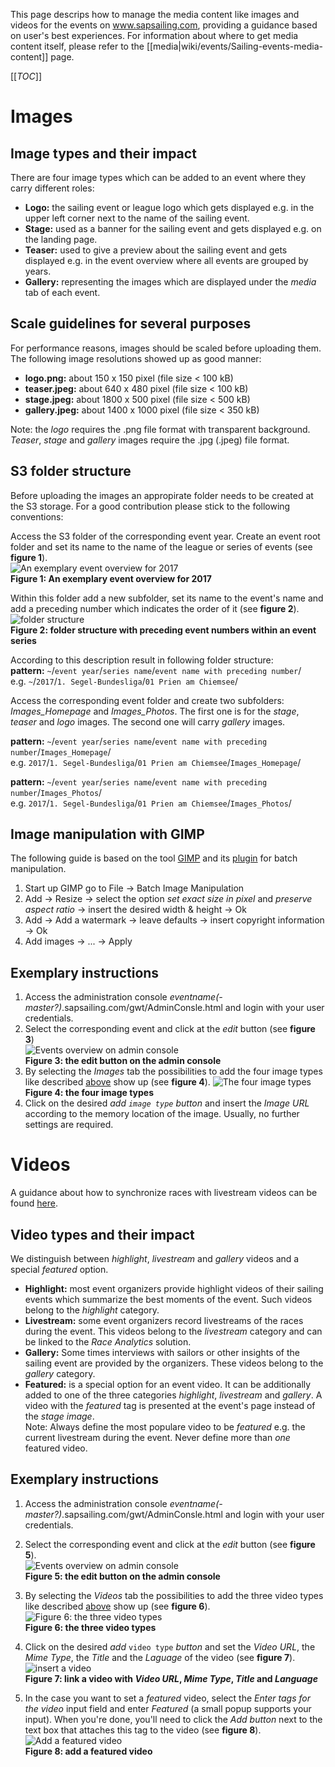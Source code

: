This page descrips how to manage the media content like images and videos for the events on www.sapsailing.com, providing a guidance based on user's best experiences. For information about where to get media content itself, please refer to the [[media|wiki/events/Sailing-events-media-content]] page.

[[_TOC_]]

# Images

## Image types and their impact
There are four image types which can be added to an event where they carry different roles:

* **Logo:** the sailing event or league logo which gets displayed e.g. in the upper left corner next to the name of the sailing event.
* **Stage:** used as a banner for the sailing event and gets displayed e.g. on the landing page.
* **Teaser:** used to give a preview about the sailing event and gets displayed e.g. in the event overview where all events are grouped by years.    
* **Gallery:** representing the images which are displayed under the _media_ tab of each event.

## Scale guidelines for several purposes
For performance reasons, images should be scaled before uploading them. The following image resolutions showed up as good manner:

* **logo.png:** about 150 x 150 pixel (file size < 100 kB)
* **teaser.jpeg:** about 640 x 480 pixel (file size < 100 kB)
* **stage.jpeg:** about 1800 x 500 pixel (file size < 500 kB)
* **gallery.jpeg:** about 1400 x 1000 pixel (file size < 350 kB)  

Note: the _logo_ requires the .png file format with transparent background. _Teaser_, _stage_ and _gallery_ images require the .jpg (.jpeg) file format.

## S3 folder structure
Before uploading the images an appropirate folder needs to be created at the S3 storage. For a good contribution please stick to the following conventions:     

Access the S3 folder of the corresponding event year. Create an event root folder and set its name to the name of the league or series of events (see **figure 1**).  
![An exemplary event overview for 2017](https://s3-eu-west-1.amazonaws.com/media.sapsailing.com/wiki/how%20to/media%20content/year-and-event.jpeg)  
**Figure 1: An exemplary event overview for 2017**   

Within this folder add a new subfolder, set its name to the event's name and add a preceding number which indicates the order of it (see **figure 2**).  
![folder structure](https://s3-eu-west-1.amazonaws.com/media.sapsailing.com/wiki/how%20to/media%20content/folder-structure.jpeg)  
**Figure 2: folder structure with preceding event numbers within an event series**  

According to this description result in following folder structure:  
**pattern:** `~`/`event year`/`series name`/`event name with preceding number`/    
e.g. `~`/`2017`/`1. Segel-Bundesliga`/`01 Prien am Chiemsee`/  

Access the corresponding event folder and create two subfolders: _Images\_Homepage_ and _Images\_Photos_. The first one is for the _stage_, _teaser_ and _logo_ images. The second one will carry _gallery_ images.    
   
**pattern:** `~`/`event year`/`series name`/`event name with preceding number`/`Images_Homepage`/  
e.g. `2017`/`1. Segel-Bundesliga`/`01 Prien am Chiemsee`/`Images_Homepage`/  

**pattern:** `~`/`event year`/`series name`/`event name with preceding number`/`Images_Photos`/    
e.g. `2017`/`1. Segel-Bundesliga`/`01 Prien am Chiemsee`/`Images_Photos`/

## Image manipulation with GIMP
The following guide is based on the tool [GIMP](https://www.gimp.org/) and its [plugin](http://registry.gimp.org/node/26259) for batch manipulation.  

1. Start up GIMP go to File -> Batch Image Manipulation
2. Add -> Resize -> select the option _set exact size in pixel_ and _preserve aspect ratio_ -> insert the desired width & height -> Ok
3. Add -> Add a watermark -> leave defaults -> insert copyright information -> Ok
4. Add images -> ... -> Apply

## Exemplary instructions
1. Access the administration console _eventname(-master?)_.sapsailing.com/gwt/AdminConsle.html and login with your user credentials.
2. Select the corresponding event and click at the _edit_ button (see **figure 3**)  
![Events overview on admin console](https://s3-eu-west-1.amazonaws.com/media.sapsailing.com/wiki/how%20to/media%20content/events-overview-admin-console.JPG)  
**Figure 3: the edit button on the admin console**
3. By selecting the _Images_ tab the possibilities to add the four image types like described [above](https://wiki.sapsailing.com/preview#images_image-types-and-their-impact) show up (see **figure 4**).
![The four image types](https://s3-eu-west-1.amazonaws.com/media.sapsailing.com/wiki/how%20to/media%20content/edit-media-content.JPG)  
**Figure 4: the four image types**
4. Click on the desired _add `image type` button_ and insert the _Image URL_ according to the memory location of the image. Usually, no further settings are required. 

# Videos
A guidance about how to synchronize races with livestream videos can be found [here](https://wiki.sapsailing.com/wiki/howto/eventmanagers/linking-race-videos).

## Video types and their impact
We distinguish between _highlight_, _livestream_ and _gallery_ videos and a special _featured_ option.

* **Highlight:** most event organizers provide highlight videos of their sailing events which summarize the best moments of the event. Such videos belong to the _highlight_ category.  
* **Livestream:** some event organizers record livestreams of the races during the event. This videos belong to the _livestream_ category and can be linked to the _Race Analytics_ solution.
* **Gallery:** Some times interviews with sailors or other insights of the sailing event are provided by the organizers. These videos belong to the _gallery_ category.
* **Featured:** is a special option for an event video. It can be additionally added to one of the three categories _highlight_, _livestream_ and _gallery_. A video with the _featured_ tag is presented at the event's page instead of the _stage image_.  
Note: Always define the most populare video to be _featured_ e.g. the current livestream during the event. Never define more than _one_ featured video.

## Exemplary instructions
1. Access the administration console _eventname(-master?)_.sapsailing.com/gwt/AdminConsle.html and login with your user credentials.

2. Select the corresponding event and click at the _edit_ button (see **figure 5**).    
![Events overview on admin console](https://s3-eu-west-1.amazonaws.com/media.sapsailing.com/wiki/how%20to/media%20content/events-overview-admin-console.JPG)  
**Figure 5: the edit button on the admin console**

3. By selecting the _Videos_ tab the possibilities to add the three video types like described [above](https://wiki.sapsailing.com/wiki/howto/eventmanagers/Manage-media-content#videos_video-types-and-their-impact) show up (see **figure 6**).  
![Figure 6: the three video types](https://s3-eu-west-1.amazonaws.com/media.sapsailing.com/wiki/how%20to/media%20content/edit-media-content-video.JPG)  
**Figure 6: the three video types**

4. Click on the desired _add_ `video type` _button_ and set the _Video URL_, the _Mime Type_, the _Title_ and the _Laguage_ of the video (see **figure 7**).     
![insert a video](https://s3-eu-west-1.amazonaws.com/media.sapsailing.com/wiki/how%20to/media%20content/add-video.JPG)  
**Figure 7: link a video with _Video URL_, _Mime Type_, _Title_ and _Language_**

5. In the case you want to set a _featured_ video, select the _Enter tags for the video_ input field and enter _Featured_ (a small popup supports your input). When you're done, you'll need to click the _Add button_ next to the text box that attaches this tag to the video (see **figure 8**).  
![Add a featured video](https://s3-eu-west-1.amazonaws.com/media.sapsailing.com/wiki/how%20to/media%20content/add-featured-video.JPG)  
**Figure 8: add a featured video**




